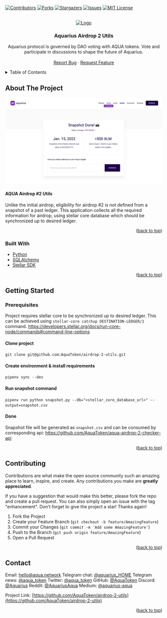 <div id="top"></div>


<!-- PROJECT SHIELDS -->
[![Contributors][contributors-shield]][contributors-url]
[![Forks][forks-shield]][forks-url]
[![Stargazers][stars-shield]][stars-url]
[![Issues][issues-shield]][issues-url]
[![MIT License][license-shield]][license-url]



<!-- PROJECT LOGO -->
<br />
<div align="center">
  <a href="https://github.com/AquaToken/airdrop-2-utils">
    <img src="https://aqua.network/assets/img/header-logo.svg" alt="Logo" width="250" height="80">
  </a>

<h3 align="center">Aquarius Airdrop 2 Utils</h3>

  <p align="center">
    Aquarius protocol is governed by DAO voting with AQUA tokens. Vote and participate in discussions to shape the future of Aquarius.
    <br />
    <br />
    <a href="https://github.com/AquaToken/airdrop-2-utils/issues">Report Bug</a>
    ·
    <a href="https://vote.aqua.network/">Request Feature</a>
  </p>
</div>



<!-- TABLE OF CONTENTS -->
<details>
  <summary>Table of Contents</summary>
  <ol>
    <li>
      <a href="#about-the-project">About The Project</a>
      <ul>
        <li><a href="#built-with">Built With</a></li>
      </ul>
    </li>
    <li>
      <a href="#getting-started">Getting Started</a>
      <ul>
        <li><a href="#prerequisites">Prerequisites</a></li>
        <li><a href="#development-server">Development server</a></li>
      </ul>
    </li>
    <li><a href="#contributing">Contributing</a></li>
    <li><a href="#contact">Contact</a></li>
  </ol>
</details>



<!-- ABOUT THE PROJECT -->
## About The Project

[![Airdrop 2 Screen Shot][product-screenshot]](https://aqua.network/airdrop2)


#### AQUA Airdrop #2 Utils
Unlike the initial airdrop, eligibility for airdrop #2 is not defined from a snapshot of a past ledger.
This application collects all the required information for airdrop, using stellar core database which should be synchronized up to desired ledger.

<p align="right">(<a href="#top">back to top</a>)</p>



### Built With

* [Python](https://python.org/)
* [SQLAlchemy](https://www.sqlalchemy.org/)
* [Stellar SDK](https://pypi.org/project/stellar-sdk/)

<p align="right">(<a href="#top">back to top</a>)</p>



<!-- GETTING STARTED -->

## Getting Started

### Prerequisites
Project requires stellar core to be synchronized up to desired ledger.
This can be achieved using `stellar-core catchup DESTINATION-LEDGER/1` command.
https://developers.stellar.org/docs/run-core-node/commands#command-line-options

#### Clone project
`git clone git@github.com:AquaToken/airdrop-2-utils.git`

#### Create environment & install requirements
`pipenv sync --dev`

#### Run snapshot command
`pipenv run python snapshot.py --db="<stellar_core_database_url>" --output=snapshot.csv`

#### Done
Snapshot file will be generated as `snapshot.csv` and can be consumed by corresponding api: https://github.com/AquaToken/aqua-airdrop-2-checker-api


<p align="right">(<a href="#top">back to top</a>)</p>


<!-- CONTRIBUTING -->
## Contributing

Contributions are what make the open source community such an amazing place to learn, inspire, and create. Any contributions you make are **greatly appreciated**.

If you have a suggestion that would make this better, please fork the repo and create a pull request. You can also simply open an issue with the tag "enhancement".
Don't forget to give the project a star! Thanks again!

1. Fork the Project
2. Create your Feature Branch (`git checkout -b feature/AmazingFeature`)
3. Commit your Changes (`git commit -m 'Add some AmazingFeature'`)
4. Push to the Branch (`git push origin feature/AmazingFeature`)
5. Open a Pull Request

<p align="right">(<a href="#top">back to top</a>)</p>



<!-- CONTACT -->
## Contact

Email: [hello@aqua.network](mailto:hello@aqua.network)
Telegram chat: [@aquarius_HOME](https://t.me/aquarius_HOME)
Telegram news: [@aqua_token](https://t.me/aqua_token)
Twitter: [@aqua_token](https://twitter.com/aqua_token)
GitHub: [@AquaToken](https://github.com/AquaToken)
Discord: [@Aquarius](https://discord.gg/sgzFscHp4C)
Reddit: [@AquariusAqua](https://www.reddit.com/r/AquariusAqua/)
Medium: [@aquarius-aqua](https://medium.com/aquarius-aqua)

Project Link: [https://github.com/AquaToken/airdrop-2-utils](https://github.com/AquaToken/airdrop-2-utils)

<p align="right">(<a href="#top">back to top</a>)</p>



<!-- MARKDOWN LINKS & IMAGES -->
<!-- https://www.markdownguide.org/basic-syntax/#reference-style-links -->
[contributors-shield]: https://img.shields.io/github/contributors/AquaToken/airdrop-2-utils.svg?style=for-the-badge
[contributors-url]: https://github.com/AquaToken/airdrop-2-utils/graphs/contributors
[forks-shield]: https://img.shields.io/github/forks/AquaToken/airdrop-2-utils.svg?style=for-the-badge
[forks-url]: https://github.com/AquaToken/airdrop-2-utils/network/members
[stars-shield]: https://img.shields.io/github/stars/AquaToken/airdrop-2-utils.svg?style=for-the-badge
[stars-url]: https://github.com/AquaToken/airdrop-2-utils/stargazers
[issues-shield]: https://img.shields.io/github/issues/AquaToken/airdrop-2-utils.svg?style=for-the-badge
[issues-url]: https://github.com/AquaToken/airdrop-2-utils/issues
[license-shield]: https://img.shields.io/github/license/AquaToken/airdrop-2-utils.svg?style=for-the-badge
[license-url]: https://github.com/AquaToken/airdrop-2-utils/blob/master/LICENSE.txt
[product-screenshot]: images/screenshot.png
